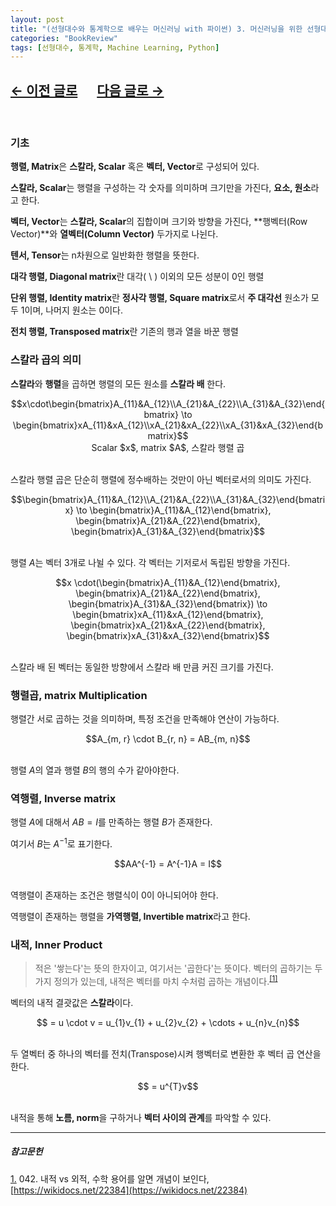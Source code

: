 ```yaml
---
layout: post
title: "(선형대수와 통계학으로 배우는 머신러닝 with 파이썬) 3. 머신러닝을 위한 선형대수"
categories: "BookReview"
tags: [선형대수, 통계학, Machine Learning, Python]
---
```


## [←  이전 글로](https://maizer2.github.io/bookreview/2022/00/00/(선형대수와-통계학으로-배우는-머신러닝-with-파이썬)-2.-머신러닝-개요.html) 　 [다음 글로 →](https://maizer2.github.io/bookreview/2022/00/00/(선형대수와-통계학으로-배우는-머신러닝-with-파이썬)-4.-머신러닝을-위한-통계학.html)
<br/>

### 기초

**행렬, Matrix**은 **스칼라, Scalar** 혹은 **벡터, Vector**로 구성되어 있다.

**스칼라, Scalar**는 행렬을 구성하는 각 숫자를 의미하며 크기만을 가진다, **요소, 원소**라고 한다.

**벡터, Vector**는 **스칼라, Scalar**의 집합이며 크기와 방향을 가진다, **행벡터(Row Vector)**와 **열벡터(Column Vector)** 두가지로 나뉜다.

**텐서, Tensor**는 n차원으로 일반화한 행렬을 뜻한다.

**대각 행렬, Diagonal matrix**란 대각( \ ) 이외의 모든 성분이 0인 행렬

**단위 행렬, Identity matrix**란 **정사각 행렬, Square matrix**로서 **주 대각선** 원소가 모두 1이며, 나머지 원소는 0이다.

**전치 행렬, Transposed matrix**란 기존의 행과 열을 바꾼 행렬

### 스칼라 곱의 의미

**스칼라**와 **행렬**을 곱하면 행렬의 모든 원소를 **스칼라 배** 한다.

<center>$$x\cdot\begin{bmatrix}A_{11}&A_{12}\\A_{21}&A_{22}\\A_{31}&A_{32}\end{bmatrix} \to \begin{bmatrix}xA_{11}&xA_{12}\\xA_{21}&xA_{22}\\xA_{31}&xA_{32}\end{bmatrix}$$</center>
<center>Scalar $x$, matrix $A$, 스칼라 행렬 곱</center><br/>

스칼라 행렬 곱은 단순히 행렬에 정수배하는 것만이 아닌 벡터로서의 의미도 가진다.

<center>$$\begin{bmatrix}A_{11}&A_{12}\\A_{21}&A_{22}\\A_{31}&A_{32}\end{bmatrix} \to \begin{bmatrix}A_{11}&A_{12}\end{bmatrix}, \begin{bmatrix}A_{21}&A_{22}\end{bmatrix}, \begin{bmatrix}A_{31}&A_{32}\end{bmatrix}$$</center><br/>

행렬 $A$는 벡터 3개로 나뉠 수 있다. 각 벡터는 기저로서 독립된 방향을 가진다.

<center>$$x \cdot(\begin{bmatrix}A_{11}&A_{12}\end{bmatrix}, \begin{bmatrix}A_{21}&A_{22}\end{bmatrix}, \begin{bmatrix}A_{31}&A_{32}\end{bmatrix}) \to \begin{bmatrix}xA_{11}&xA_{12}\end{bmatrix}, \begin{bmatrix}xA_{21}&xA_{22}\end{bmatrix}, \begin{bmatrix}xA_{31}&xA_{32}\end{bmatrix}$$</center><br/>

스칼라 배 된 벡터는 동일한 방향에서 스칼라 배 만큼 커진 크기를 가진다.

### 행렬곱, matrix Multiplication

행렬간 서로 곱하는 것을 의미하며, 특정 조건을 만족해야 연산이 가능하다.

<center>$$A_{m, r} \cdot B_{r, n} = AB_{m, n}$$</center><br/>

행렬 $A$의 열과 행렬 $B$의 행의 수가 같아야한다.

### 역행렬, Inverse matrix

행렬 $A$에 대해서 $AB=I$를 만족하는 행렬 $B$가 존재한다.

여기서 $B$는 $A^{-1}$로 표기한다.

<center>$$AA^{-1} = A^{-1}A = I$$</center><br/>

역행렬이 존재하는 조건은 행렬식이 0이 아니되어야 한다.

역행렬이 존재하는 행렬을 **가역행렬, Invertible matrix**라고 한다.

### 내적, Inner Product

>적은 '쌓는다'는 뜻의 한자이고, 여기서는 '곱한다'는 뜻이다. 벡터의 곱하기는 두 가지 정의가 있는데, 내적은 벡터를 마치 수처럼 곱하는 개념이다.<sup><a href="footnote_1_1" name="footnote_1_2">[1]</a></sup>

벡터의 내적 결괏값은 **스칼라**이다. 

<center>$$<u, v> = u \cdot v = u_{1}v_{1} + u_{2}v_{2} + \cdots + u_{n}v_{n}$$</center><br/>

두 열벡터 중 하나의 벡터를 전치(Transpose)시켜 행벡터로 변환한 후 벡터 곱 연산을 한다.

<center>$$<u, v> = u^{T}v$$</center><br/>

내적을 통해 **노름, norm**을 구하거나 **벡터 사이의 관계**를 파악할 수 있다.



---

##### 참고문헌

<a href="#footnote_1_2" name="footnote_1_1">1.</a> 042. 내적  vs 외적, 수학 용어를 알면 개념이 보인다, [https://wikidocs.net/22384](https://wikidocs.net/22384)